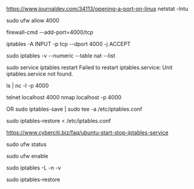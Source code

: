 https://www.journaldev.com/34113/opening-a-port-on-linux
netstat -lntu

sudo ufw allow 4000

firewall-cmd --add-port=4000/tcp


iptables -A INPUT -p tcp --dport 4000 -j ACCEPT

sudo iptables -v --numeric --table nat --list

sudo service iptables restart
Failed to restart iptables.service: Unit iptables.service not found.

ls | nc -l -p 4000

telnet localhost 4000
nmap localhost -p 4000


OR
sudo iptables-save | sudo tee -a /etc/iptables.conf

sudo iptables-restore < /etc/iptables.conf



https://www.cyberciti.biz/faq/ubuntu-start-stop-iptables-service

sudo ufw status

sudo ufw enable


sudo iptables -L -n -v

sudo iptables-restore
